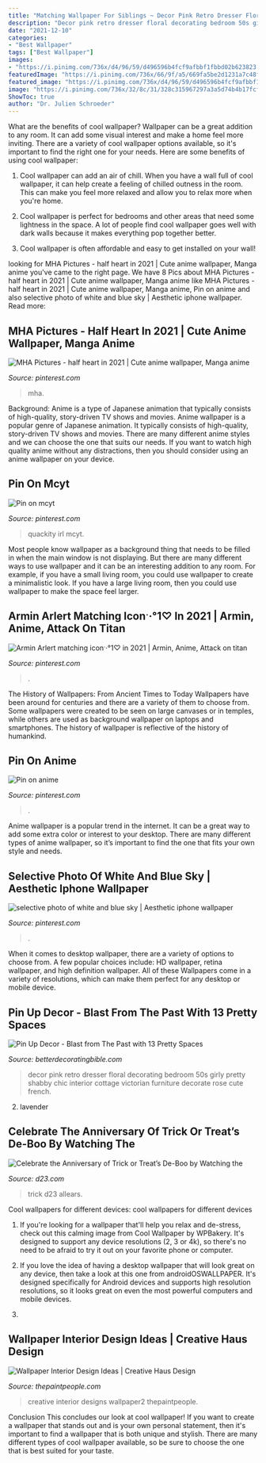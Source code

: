 ```yaml
---
title: "Matching Wallpaper For Siblings ~ Decor Pink Retro Dresser Floral Decorating Bedroom 50s Girly Pretty Shabby Chic Interior Cottage Victorian Furniture Decorate Rose Cute French"
description: "Decor pink retro dresser floral decorating bedroom 50s girly pretty shabby chic interior cottage victorian furniture decorate rose cute french"
date: "2021-12-10"
categories:
- "Best Wallpaper"
tags: ["Best Wallpaper"]
images:
- "https://i.pinimg.com/736x/d4/96/59/d496596b4fcf9afbbf1fbbd02b623823.jpg"
featuredImage: "https://i.pinimg.com/736x/66/9f/a5/669fa5be2d1231a7c48f46701f1d6a4b.jpg"
featured_image: "https://i.pinimg.com/736x/d4/96/59/d496596b4fcf9afbbf1fbbd02b623823.jpg"
image: "https://i.pinimg.com/736x/32/8c/31/328c315967297a3a5d74b4b17fcf8fdd.jpg"
ShowToc: true
author: "Dr. Julien Schroeder"
---
```



What are the benefits of cool wallpaper?
Wallpaper can be a great addition to any room. It can add some visual interest and make a home feel more inviting. There are a variety of cool wallpaper options available, so it's important to find the right one for your needs. Here are some benefits of using cool wallpaper: 
1. Cool wallpaper can add an air of chill. When you have a wall full of cool wallpaper, it can help create a feeling of chilled outness in the room. This can make you feel more relaxed and allow you to relax more when you're home. 

2. Cool wallpaper is perfect for bedrooms and other areas that need some lightness in the space. A lot of people find cool wallpaper goes well with dark walls because it makes everything pop together better. 

3. Cool wallpaper is often affordable and easy to get installed on your wall!

	

		
looking for MHA Pictures - half heart in 2021 | Cute anime wallpaper, Manga anime you've came to the right page. We have 8 Pics about MHA Pictures - half heart in 2021 | Cute anime wallpaper, Manga anime like MHA Pictures - half heart in 2021 | Cute anime wallpaper, Manga anime, Pin on anime and also selective photo of white and blue sky | Aesthetic iphone wallpaper. Read more:
		
    
## MHA Pictures - Half Heart In 2021 | Cute Anime Wallpaper, Manga Anime

<img loading=lazy src="https://i.pinimg.com/736x/2b/b8/6d/2bb86d4e26dcffb759e65842fa174c98.jpg" onerror="this.onerror=null;this.src='https://tse3.mm.bing.net/th?id=OIP.D2BR9xRRDMD64_NnCRz9rAHaNJ&amp;pid=15.1';" alt="MHA Pictures - half heart in 2021 | Cute anime wallpaper, Manga anime">

_Source: pinterest.com_

>mha. 

	

Background: Anime is a type of Japanese animation that typically consists of high-quality, story-driven TV shows and movies.
Anime wallpaper is a popular genre of Japanese animation. It typically consists of high-quality, story-driven TV shows and movies. There are many different anime styles and we can choose the one that suits our needs. If you want to watch high quality anime without any distractions, then you should consider using an anime wallpaper on your device.

    
## Pin On Mcyt

<img loading=lazy src="https://i.pinimg.com/736x/32/8c/31/328c315967297a3a5d74b4b17fcf8fdd.jpg" onerror="this.onerror=null;this.src='https://tse1.mm.bing.net/th?id=OIP.YeAOJHM0GXxBx9rQQCEBSAHaEK&amp;pid=15.1';" alt="Pin on mcyt">

_Source: pinterest.com_

>quackity irl mcyt. 

	

Most people know wallpaper as a background thing that needs to be filled in when the main window is not displaying. But there are many different ways to use wallpaper and it can be an interesting addition to any room. For example, if you have a small living room, you could use wallpaper to create a minimalistic look. If you have a large living room, then you could use wallpaper to make the space feel larger.

    
## Armin Arlert Matching Iconˑ‧°1♡ In 2021 | Armin, Anime, Attack On Titan

<img loading=lazy src="https://i.pinimg.com/736x/f6/d1/f9/f6d1f92ed5d957ff2744d81beb080791.jpg" onerror="this.onerror=null;this.src='https://tse4.mm.bing.net/th?id=OIP.OpcHlQIyZbJ9kx2rfhtcAgHaHa&amp;pid=15.1';" alt="Armin Arlert matching iconˑ‧°1♡ in 2021 | Armin, Anime, Attack on titan">

_Source: pinterest.com_

>. 

	

The History of Wallpapers: From Ancient Times to Today
Wallpapers have been around for centuries and there are a variety of them to choose from. Some wallpapers were created to be seen on large canvases or in temples, while others are used as background wallpaper on laptops and smartphones. The history of wallpaper is reflective of the history of humankind.

    
## Pin On Anime

<img loading=lazy src="https://i.pinimg.com/736x/d4/96/59/d496596b4fcf9afbbf1fbbd02b623823.jpg" onerror="this.onerror=null;this.src='https://tse4.mm.bing.net/th?id=OIP.A7GklFGLELopUHXhZfKidwHaNK&amp;pid=15.1';" alt="Pin on anime">

_Source: pinterest.com_

>. 

	

Anime wallpaper is a popular trend in the internet. It can be a great way to add some extra color or interest to your desktop. There are many different types of anime wallpaper, so it’s important to find the one that fits your own style and needs.

    
## Selective Photo Of White And Blue Sky | Aesthetic Iphone Wallpaper

<img loading=lazy src="https://i.pinimg.com/736x/66/9f/a5/669fa5be2d1231a7c48f46701f1d6a4b.jpg" onerror="this.onerror=null;this.src='https://tse1.mm.bing.net/th?id=OIP.An4j3OMvHnWzPZR5WAw36AHaLH&amp;pid=15.1';" alt="selective photo of white and blue sky | Aesthetic iphone wallpaper">

_Source: pinterest.com_

>. 

	

When it comes to desktop wallpaper, there are a variety of options to choose from. A few popular choices include: HD wallpaper, retina wallpaper, and high definition wallpaper. All of these Wallpapers come in a variety of resolutions, which can make them perfect for any desktop or mobile device. 

    
## Pin Up Decor - Blast From The Past With 13 Pretty Spaces

<img loading=lazy src="http://betterdecoratingbible.com/wp-content/uploads/2013/10/retro-pin-up-girly-room-floral-wallpaper-pink-dresser-50s-style-inteior-decor-design-better-decorating-bible-blog.jpg" onerror="this.onerror=null;this.src='https://tse1.mm.bing.net/th?id=OIP.i_TE6JdXTUKgvifs3IzyUwHaKj&amp;pid=15.1';" alt="Pin Up Decor - Blast from The Past with 13 Pretty Spaces">

_Source: betterdecoratingbible.com_

>decor pink retro dresser floral decorating bedroom 50s girly pretty shabby chic interior cottage victorian furniture decorate rose cute french. 

	

2. lavender 

    
## Celebrate The Anniversary Of Trick Or Treat’s De-Boo By Watching The

<img loading=lazy src="https://d23.com/app/uploads/2019/10/101019_video-trick-or-treat-short-iris.jpg" onerror="this.onerror=null;this.src='https://tse4.mm.bing.net/th?id=OIP.gEB_s7V6fNmqCVkjbcuSxAHaDx&amp;pid=15.1';" alt="Celebrate the Anniversary of Trick or Treat’s De-Boo by Watching the">

_Source: d23.com_

>trick d23 allears. 

	

Cool wallpapers for different devices:
cool wallpapers for different devices 

1. If you're looking for a wallpaper that'll help you relax and de-stress, check out this calming image from Cool Wallpaper by WPBakery. It's designed to support any device resolutions (2, 3 or 4k), so there's no need to be afraid to try it out on your favorite phone or computer.

2. If you love the idea of having a desktop wallpaper that will look great on any device, then take a look at this one from androidOSWALLPAPER. It's designed specifically for Android devices and supports high resolution resolutions, so it looks great on even the most powerful computers and mobile devices.

3.

    
## Wallpaper Interior Design Ideas | Creative Haus Design

<img loading=lazy src="https://thepaintpeople.com/wp-content/uploads/2015/06/Wallpaper2.jpg" onerror="this.onerror=null;this.src='https://tse1.mm.bing.net/th?id=OIP.R_GuFR4ZgdK7r46bzIlShgHaCx&amp;pid=15.1';" alt="Wallpaper Interior Design Ideas | Creative Haus Design">

_Source: thepaintpeople.com_

>creative interior designs wallpaper2 thepaintpeople. 

	

Conclusion
This concludes our look at cool wallpaper! If you want to create a wallpaper that stands out and is your own personal statement, then it's important to find a wallpaper that is both unique and stylish. There are many different types of cool wallpaper available, so be sure to choose the one that is best suited for your taste.

